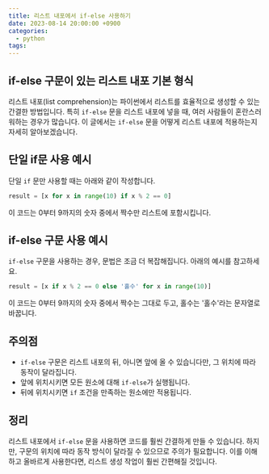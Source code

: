 ```yaml
---
title: 리스트 내포에서 if-else 사용하기
date: 2023-08-14 20:00:00 +0900
categories:
  - python
tags:
---
```


## if-else 구문이 있는 리스트 내포 기본 형식

리스트 내포(list comprehension)는 파이썬에서 리스트를 효율적으로 생성할 수 있는 간결한 방법입니다. 특히 `if-else` 문을 리스트 내포에 넣을 때, 여러 사람들이 혼란스러워하는 경우가 많습니다. 이 글에서는 `if-else` 문을 어떻게 리스트 내포에 적용하는지 자세히 알아보겠습니다.

## 단일 if문 사용 예시

단일 `if` 문만 사용할 때는 아래와 같이 작성합니다.

```python
result = [x for x in range(10) if x % 2 == 0]
```

이 코드는 0부터 9까지의 숫자 중에서 짝수만 리스트에 포함시킵니다.

## if-else 구문 사용 예시

`if-else` 구문을 사용하는 경우, 문법은 조금 더 복잡해집니다. 아래의 예시를 참고하세요.

```python
result = [x if x % 2 == 0 else '홀수' for x in range(10)]
```

이 코드는 0부터 9까지의 숫자 중에서 짝수는 그대로 두고, 홀수는 '홀수'라는 문자열로 바꿉니다.

## 주의점

- `if-else` 구문은 리스트 내포의 뒤, 아니면 앞에 올 수 있습니다만, 그 위치에 따라 동작이 달라집니다.
- 앞에 위치시키면 모든 원소에 대해 `if-else`가 실행됩니다.
- 뒤에 위치시키면 `if` 조건을 만족하는 원소에만 적용됩니다.

## 정리

리스트 내포에서 `if-else` 문을 사용하면 코드를 훨씬 간결하게 만들 수 있습니다. 하지만, 구문의 위치에 따라 동작 방식이 달라질 수 있으므로 주의가 필요합니다. 이를 이해하고 올바르게 사용한다면, 리스트 생성 작업이 훨씬 간편해질 것입니다.
